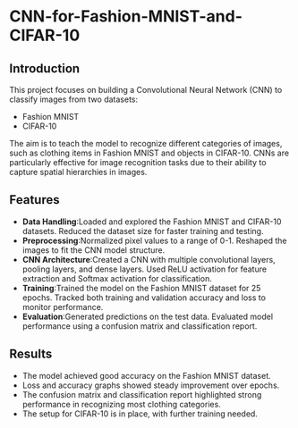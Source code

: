 # CNN-for-Fashion-MNIST-and-CIFAR-10
## Introduction
This project focuses on building a Convolutional Neural Network (CNN) to classify images from two datasets: 
- Fashion MNIST
- CIFAR-10
  
The aim is to teach the model to recognize different categories of images, such as clothing items in Fashion MNIST and objects in CIFAR-10. CNNs are particularly effective for image recognition tasks due to their ability to capture spatial hierarchies in images.
## Features
- **Data Handling**:Loaded and explored the Fashion MNIST and CIFAR-10 datasets. Reduced the dataset size for faster training and testing.
- **Preprocessing**:Normalized pixel values to a range of 0-1. Reshaped the images to fit the CNN model structure.
- **CNN Architecture**:Created a CNN with multiple convolutional layers, pooling layers, and dense layers. Used ReLU activation for feature extraction and Softmax activation for classification.
- **Training**:Trained the model on the Fashion MNIST dataset for 25 epochs. Tracked both training and validation accuracy and loss to monitor performance.
- **Evaluation**:Generated predictions on the test data. Evaluated model performance using a confusion matrix and classification report.
## Results
- The model achieved good accuracy on the Fashion MNIST dataset.
- Loss and accuracy graphs showed steady improvement over epochs.
- The confusion matrix and classification report highlighted strong performance in recognizing most clothing categories.
- The setup for CIFAR-10 is in place, with further training needed.
